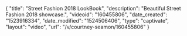 {
    "title": "Street Fashion 2018 LookBook",
    "description": "Beautiful Street Fashion 2018 showcase.",
    "videoid": "160455806",
    "date_created": "1523916334",
    "date_modified": "1524506406",
    "type": "captivate",
    "layout": "video",
    "url": "\/v\/courtney-seamon\/160455806"
}